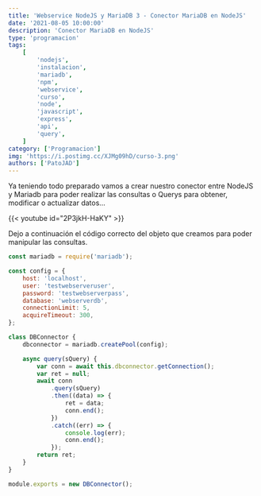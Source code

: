 ```yaml
---
title: 'Webservice NodeJS y MariaDB 3 - Conector MariaDB en NodeJS'
date: '2021-08-05 10:00:00'
description: 'Conector MariaDB en NodeJS'
type: 'programacion'
tags:
    [
        'nodejs',
        'instalacion',
        'mariadb',
        'npm',
        'webservice',
        'curso',
        'node',
        'javascript',
		'express',
		'api',
		'query',
    ]
category: ['Programacion']
img: 'https://i.postimg.cc/XJMg09hD/curso-3.png'
authors: ['PatoJAD']
---
```


Ya teniendo todo preparado vamos a crear nuestro conector entre NodeJS y Mariadb para poder realizar las consultas o Querys para obtener, modificar o actualizar datos...

{{< youtube id="2P3jkH-HaKY" >}}

Dejo a continuación el código correcto del objeto que creamos para poder manipular las consultas.

```javascript
const mariadb = require('mariadb');

const config = {
	host: 'localhost',
	user: 'testwebserveruser',
	password: 'testwebserverpass',
	database: 'webserverdb',
	connectionLimit: 5,
	acquireTimeout: 300,
};

class DBConnector {
	dbconnector = mariadb.createPool(config);

	async query(sQuery) {
		var conn = await this.dbconnector.getConnection();
		var ret = null;
		await conn
			.query(sQuery)
			.then((data) => {
				ret = data;
				conn.end();
			})
			.catch((err) => {
				console.log(err);
				conn.end();
			});
		return ret;
	}
}

module.exports = new DBConnector();
```
